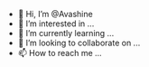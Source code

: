 - 👋 Hi, I’m @Avashine
- 👀 I’m interested in ...
- 🌱 I’m currently learning ...
- 💞️ I’m looking to collaborate on ...
- 📫 How to reach me ...

<!---
Avashine/Avashine is a ✨ special ✨ repository because its `README.md` (this file) appears on your GitHub profile.
You can click the Preview link to take a look at your changes.
--->
